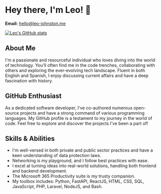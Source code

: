 # Hey there, I'm Leo! 👋

**Email:** hello@leo-johnston.me

[![Leo's GitHub stats](https://github-readme-stats.vercel.app/api?username=Daftscientist)](https://github.com/Daftscientist)

## About Me

I'm a passionate and resourceful individual who loves diving into the world of technology. You'll often find me in the code trenches, collaborating with others and exploring the ever-evolving tech landscape. Fluent in both English and Spanish, I enjoy discussing current affairs and have a deep fascination with history.

## GitHub Enthusiast

As a dedicated software developer, I've co-authored numerous open-source projects and have a strong command of various programming languages. My GitHub profile is a testament to my journey in the world of code. Feel free to explore and discover the projects I've been a part of!

## Skills & Abilities

- I'm well-versed in both private and public sector practices and have a keen understanding of data protection laws.
- Networking is my playground, and I follow best practices with ease.
- I excel at turning ideas into real-world solutions, handling both frontend and backend development.
- The Microsoft 365 Productivity suite is my trusty companion.
- My toolbox includes: Python, FastAPI, ReactJS, HTML, CSS, SQL, JavaScript, PHP, Laravel, NodeJS, and Bash.
